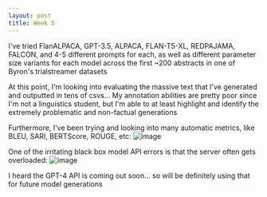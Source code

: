 ```yaml
---
layout: post
title: Week 5
---
```

I've tried FlanALPACA, GPT-3.5, ALPACA, FLAN-T5-XL, REDPAJAMA, FALCON, and 4-5 different prompts for each, as well as different parameter size variants for each model across the first ~200 abstracts in one of Byron's trialstreamer datasets

At this point, I'm looking into evaluating the massive text that I've generated and outputted in tens of csvs...
My annotation abilities are pretty poor since I'm not a linguistics student, but I'm able to at least highlight and identify the extremely problematic and non-factual generations

Furthermore, I've been trying and looking into many automatic metrics, like BLEU, SARI, BERTScore, ROUGE, etc:
![image](https://github.com/lilywchen/lilywchendreu.github.io/assets/48391794/26019cd0-30e5-417d-909f-36e1ebb6da3f)

One of the irritating black box model API errors is that the server often gets overloaded:
![image](https://github.com/lilywchen/lilywchendreu.github.io/assets/48391794/5132d95d-b33c-48a6-be3f-2e82941c15d0)

I heard the GPT-4 API is coming out soon... so will be definitely using that for future model generations
